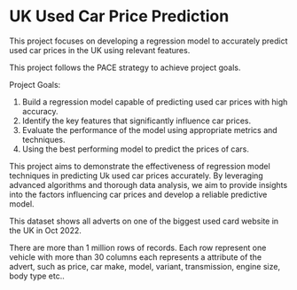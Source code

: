 # UK Used Car Price Prediction
This project focuses on developing a regression model to accurately predict used car prices in the UK using relevant features.

This project follows the PACE strategy to achieve project goals.

Project Goals:
1. Build a regression model capable of predicting used car prices with high accuracy.
2. Identify the key features that significantly influence car prices.
3. Evaluate the performance of the model using appropriate metrics and techniques.
4. Using the best performing model to predict the prices of cars.

This project aims to demonstrate the effectiveness of regression model techniques in predicting Uk used car prices accurately. By leveraging advanced algorithms and thorough data analysis, we aim to provide insights into the factors influencing car prices and develop a reliable predictive model.


This dataset shows all adverts on one of the biggest used card website in the UK in Oct 2022.

There are more than 1 million rows of records. Each row represent one vehicle with more than 30 columns each represents a attribute of the advert, such as price, car make, model, variant, transmission, engine size, body type etc..

